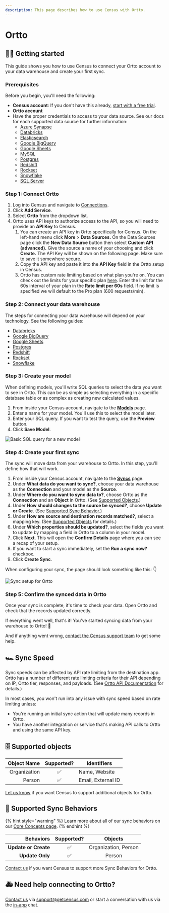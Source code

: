 ```yaml
---
description: This page describes how to use Census with Ortto.
---
```


# Ortto

## 🏃‍♀️ Getting started

This guide shows you how to use Census to connect your Ortto account to your data warehouse and create your first sync.

### Prerequisites

Before you begin, you'll need the following:

* **Census account**: If you don't have this already, [start with a free trial](https://app.getcensus.com/).
* **Ortto account**
* Have the proper credentials to access to your data source. See our docs for each supported data source for further information:
  * [Azure Synapse](../sources/azure-synapse.md)
  * [Databricks](https://docs.getcensus.com/sources/databricks)
  * [Elasticsearch](https://docs.getcensus.com/sources/elasticsearch)
  * [Google BigQuery](https://docs.getcensus.com/sources/google-bigquery)
  * [Google Sheets](https://docs.getcensus.com/sources/google-sheets)
  * [MySQL](https://docs.getcensus.com/sources/mysql)
  * [Postgres](https://docs.getcensus.com/sources/postgres)
  * [Redshift](https://docs.getcensus.com/sources/redshift)
  * [Rockset](https://docs.getcensus.com/sources/rockset)
  * [Snowflake](https://docs.getcensus.com/sources/snowflake)
  * [SQL Server](https://docs.getcensus.com/sources/sql-server)

### Step 1: Connect Ortto

1. Log into Census and navigate to [Connections](https://app.getcensus.com/connections).
2. Click **Add Service**.
3. Select **Ortto** from the dropdown list.
4. Ortto uses API keys to authorize access to the API, so you will need to provide an **API Key** to Census.
   1. You can create an API key in Ortto specifically for Census. On the left-hand menu click **More** > **Data Sources.** On the Data Sources page click the **New Data Source** button then select **Custom API (advanced).** Give the source a name of your choosing and click **Create.** The API Key will be shown on the following page. Make sure to save it somewhere secure.
   2. Copy the API key and paste it into the **API Key** field in the Ortto setup in Census.
   3. Ortto has custom rate limiting based on what plan you're on. You can check out the limits for your specific plan [here](https://help.ortto.com/developer/latest/developer-guide/rate-limits.html). Enter the limit for the 60s interval of your plan in the **Rate limit per 60s** field. If no limit is specified we will default to the Pro plan (600 requests/min).

### Step 2: Connect your data warehouse

The steps for connecting your data warehouse will depend on your technology. See the following guides:

* [Databricks](https://docs.getcensus.com/sources/databricks)
* [Google BigQuery](https://docs.getcensus.com/sources/google-bigquery)
* [Google Sheets](https://docs.getcensus.com/sources/google-sheets)
* [Postgres](https://docs.getcensus.com/sources/postgres)
* [Redshift](https://docs.getcensus.com/sources/redshift)
* [Rockset](https://docs.getcensus.com/sources/rockset)
* [Snowflake](https://docs.getcensus.com/sources/snowflake)

### Step 3: Create your model

When defining models, you'll write SQL queries to select the data you want to see in Ortto. This can be as simple as selecting everything in a specific database table or as complex as creating new calculated values.

1. From inside your Census account, navigate to the [**Models**](https://app.getcensus.com/models) page.
2. Enter a name for your model. You'll use this to select the model later.
3. Enter your SQL query. If you want to test the query, use the **Preview** button.
4. Click **Save Model**.

![Basic SQL query for a new model](<../.gitbook/assets/image (13).png>)

### Step 4: Create your first sync <a href="#step-4-create-your-first-sync" id="step-4-create-your-first-sync"></a>

The sync will move data from your warehouse to Ortto. In this step, you'll define how that will work.

1. From inside your Census account, navigate to the [**Syncs**](https://app.getcensus.com/syncs) page.
2. Under **What data do you want to sync?**, choose your data warehouse as the **Connection** and your model as the **Source**.
3. Under **Where do you want to sync data to?**, choose Ortto as the **Connection** and an **Object** in Ortto. (See [Supported Objects](ortto.md#supported-objects).)
4. Under **How should changes to the source be synced?**, choose **Update or Create**. (See [Supported Sync Behavior](ortto.md#supported-sync-behaviors).)
5. Under **How are source and destination records matched?**, select a mapping key. (See [Supported Objects](ortto.md#supported-objects) for details.)
6. Under **Which properties should be updated?**, select the fields you want to update by mapping a field in Ortto to a column in your model.
7. Click **Next**. This will open the **Confirm Details** page where you can see a recap of your setup.
8. If you want to start a sync immediately, set the **Run a sync now?** checkbox.
9. Click **Create Sync**.

When configuring your sync, the page should look something like this: 👇

![Sync setup for Ortto](<../.gitbook/assets/Ortto Create Sync Screenshot.png>)

### Step 5: Confirm the synced data in Ortto

Once your sync is complete, it's time to check your data. Open Ortto and check that the records updated correctly.

If everything went well, that's it! You've started syncing data from your warehouse to Ortto! 🎉

And if anything went wrong, [contact the Census support team](mailto:support@getcensus.com) to get some help.

## 🏎 Sync Speed

Sync speeds can be affected by API rate limiting from the destination app. Ortto has a number of different rate limiting criteria for their API depending on IP, Ortto tier, responses, and payloads. (See [Ortto API Documentation](https://help.ortto.com/developer/latest/developer-guide/rate-limits.html) for details.)

In most cases, you won't run into any issue with sync speed based on rate limiting unless:

* You're running an initial sync action that will update many records in Ortto.
* You have another integration or service that's making API calls to Ortto and using the same API key.

## 🗄 Supported objects

| **Object Name** | **Supported?** | **Identifiers**    |
| --------------: | :------------: | ------------------ |
|    Organization |        ✅       | Name, Website      |
|          Person |        ✅       | Email, External ID |

[Let us know](mailto:support@getcensus.com) if you want Census to support additional objects for Ortto.

## 🔄 Supported Sync Behaviors

{% hint style="warning" %}
Learn more about all of our sync behaviors on our [Core Concepts page](../basics/core-concept/#the-different-sync-behaviors).
{% endhint %}

| **Behaviors** | **Supported?** | **Objects** |
| ------------: | :------------: | :---------: |
| **Update or Create** | ✅ | Organization, Person |
| **Update Only** | ✅ | Person |

[Contact us](mailto:support@getcensus.com) if you want Census to support more Sync Behaviors for Ortto.

## 🚑 Need help connecting to Ortto?

[Contact us](mailto:support@getcensus.com) via support@getcensus.com or start a conversation with us via the [in-app](https://app.getcensus.com) chat.

